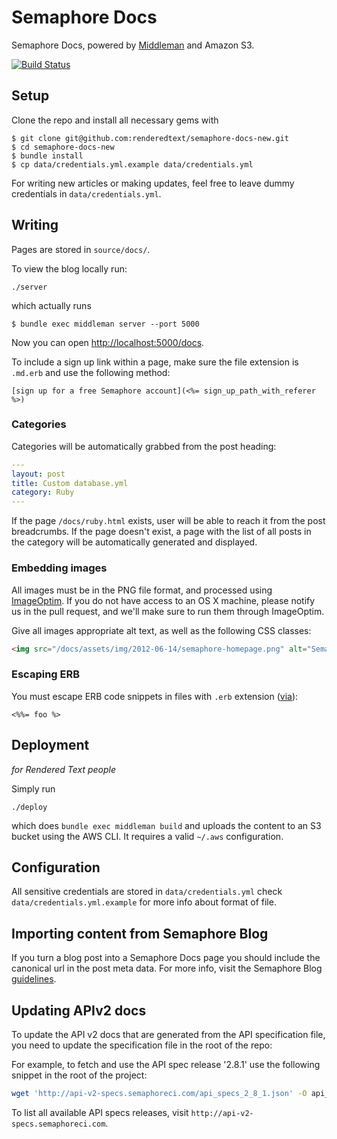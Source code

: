 # Semaphore Docs

Semaphore Docs, powered by [Middleman](http://middlemanapp.com) and Amazon S3.

[![Build Status](https://semaphoreci.com/api/v1/renderedtext/semaphore-docs-new/branches/master/badge.svg)](https://semaphoreci.com/renderedtext/semaphore-docs-new)


## Setup

Clone the repo and install all necessary gems with

```
$ git clone git@github.com:renderedtext/semaphore-docs-new.git
$ cd semaphore-docs-new
$ bundle install
$ cp data/credentials.yml.example data/credentials.yml
```

For writing new articles or making updates, feel free to leave dummy credentials
in `data/credentials.yml`.

## Writing

Pages are stored in `source/docs/`.

To view the blog locally run:

```
./server
```

which actually runs

```
$ bundle exec middleman server --port 5000
```

Now you can open [http://localhost:5000/docs](http://localhost:5000/docs).

To include a sign up link within a page, make sure the file extension is
`.md.erb` and use the following method:

```
[sign up for a free Semaphore account](<%= sign_up_path_with_referer %>)
```

### Categories

Categories will be automatically grabbed from the post heading:

```yml
---
layout: post
title: Custom database.yml
category: Ruby
---
```

If the page `/docs/ruby.html` exists, user will be able to reach it from the post
breadcrumbs. If the page doesn't exist, a page with the list of all posts in the
category will be automatically generated and displayed.

### Embedding images

All images must be in the PNG file format, and processed using
[ImageOptim](https://imageoptim.com/). If you do not have access to an OS X
machine, please notify us in the pull request, and we'll make sure to run them
through ImageOptim.

Give all images appropriate alt text, as well as the following CSS classes:

```html
<img src="/docs/assets/img/2012-06-14/semaphore-homepage.png" alt="Semaphore Homepage" class="img-responsive img-bordered">
```

### Escaping ERB

You must escape ERB code snippets in files with `.erb` extension
([via](https://github.com/middleman/middleman-syntax/issues/29)):

```
<%%= foo %>
```

## Deployment

_for Rendered Text people_

Simply run

```
./deploy
```

which does `bundle exec middleman build` and uploads the content to an S3
bucket using the AWS CLI. It requires a valid `~/.aws` configuration.

## Configuration

All sensitive credentials are stored in `data/credentials.yml` check `data/credentials.yml.example` for more info about format of file.

## Importing content from Semaphore Blog

If you turn a blog post into a Semaphore Docs page you should include the
canonical url in the post meta data. For more info, visit the Semaphore Blog
[guidelines](https://github.com/renderedtext/semaphore-blog#moving-content-to-semaphore-docs).

## Updating APIv2 docs

To update the API v2 docs that are generated from the API specification file,
you need to update the specification file in the root of the repo:

For example, to fetch and use the API spec release '2.8.1' use the following snippet
in the root of the project:

``` bash
wget 'http://api-v2-specs.semaphoreci.com/api_specs_2_8_1.json' -O api_v2_specification.json
```

To list all available API specs releases, visit `http://api-v2-specs.semaphoreci.com`.
